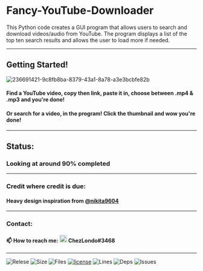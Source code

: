 # Fancy-YouTube-Downloader
This Python code creates a GUI program that allows users to search and download videos/audio from YouTube. The program displays a list of the top ten search results and allows the user to load more if needed.

---

## Getting Started!

![236691421-9c8fb8ba-8379-43a1-8a78-a3e3bcbfe82b](https://user-images.githubusercontent.com/109172537/236692013-b9bd6185-c50a-444f-8c74-262e823d8b0d.jpg)

#### Find a YouTube video, copy then link, paste it in, choose between .mp4 & .mp3 and you're done!
#### Or search for a video, in the program! Click the thumbnail and wow you're done!

---

## Status:

### Looking at around 90% completed

---

### Credit where credit is due:

#### Heavy design inspiration from [@nikita9604](https://github.com/nikita9604)

---

### Contact:

#### :mailbox: How to reach me: <img src="https://user-images.githubusercontent.com/109172537/209095400-8f9c465d-914b-4303-919e-4f449469b223.png" width="20"> ChezLondo#3468

---

![Relese](https://img.shields.io/github/v/release/Londopy/Fancy-YouTube-Downloader) 
![Size](https://img.shields.io/github/languages/code-size/Londopy/Fancy-YouTube-Downloader) 
![Files](https://img.shields.io/github/directory-file-count/Londopy/Fancy-YouTube-Downloader) 
[![license](https://img.shields.io/badge/license-MIT-blue.svg)](https://github.com/Londopy/Fancy-YouTube-Downloader/blob/main/LICENSE) 
![Lines](https://img.shields.io/tokei/lines/github/Londopy/Fancy-YouTube-Downloader) 
![Deps](https://img.shields.io/hackage-deps/v/cond) 
![Issues](https://img.shields.io/github/issues/Londopy/Fancy-YouTube-Downloader) 

